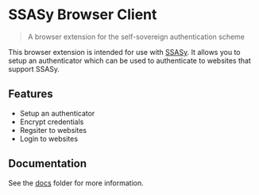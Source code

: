 # SSASy Browser Client

> A browser extension for the self-sovereign authentication scheme

This browser extension is intended for use with [SSASy](https://github.com/this-oliver/ssasy). It allows you to setup an authenticator which can be used to authenticate to websites that support SSASy.

## Features

- Setup an authenticator
- Encrypt credentials
- Regsiter to websites
- Login to websites

## Documentation

See the [docs](./docs/index.md) folder for more information.
